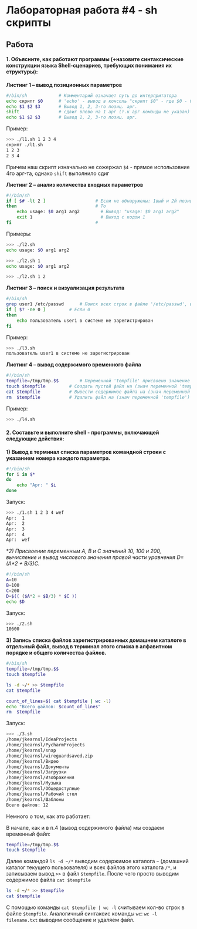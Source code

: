 # Лабораторная работа #4 - sh скрипты


## Работа

#### 1. Объясните, как работают программы (+назовите синтаксические конструкции языка Shell-сценариев, требующих понимания их структуры):

**Листинг 1 – вывод позиционных параметров**
```sh
#/bin/sh            # Комментарий означает путь до интерпритатора
echo скрипт $0      # 'echo' - вывод в консоль "скрипт $0" - где $0 - 0й арг - он же имя исп файла (см пример).
echo $1 $2 $3       # Вывод 1, 2, 3-го позиц. арг.
shift               # сдвиг влево на 1 арг (т.к арг команды не указан)
echo $1 $2 $3       # Вывод 1, 2, 3-го позиц. арг.
```
Пример:
```bash
>>> ./l1.sh 1 2 3 4
скрипт ./l1.sh
1 2 3
2 3 4
```
Причем наш скрипт изначально не сожержал `$4` - прямое использовние 4го арг-та, однако `shift` выполнило сдиг


**Листинг 2 – анализ количества входных параметров**
```sh
#!/bin/sh
if [ $# -lt 2 ]                   # Если не обнаружены: 1вый и 2й позиц. аргументы
then                              # То
	echo usage: $0 arg1 arg2        # Вывод: "usage: $0 arg1 arg2"
	exit 1                          # Выход с кодом 1
fi                                #
```
Примеры:
```bash
>>> ./l2.sh
echo usage: $0 arg1 arg2
```
```bash
>>> ./l2.sh 1
echo usage: $0 arg1 arg2
```
```bash
>>> ./l2.sh 1 2

```

**Листинг 3 – поиск и визуализация результата**
```sh
#/bin/sh
grep user1 /etc/passwd		# Поиск всех строк в файле '/etc/passwd', в которых встречается слово user1
if [ $? -ne 0 ]			# Если 0
then
	echo пользователь user1 в системе не зарегистрирован
fi
```
Пример:
```bash
>>> ./l3.sh
пользователь user1 в системе не зарегистрирован
```

**Листинг 4 – вывод содержимого временного файла**
```sh
#!/bin/sh
tempfile=/tmp/tmp.$$		# Переменной 'tempfile' присвоено значение '/tmp/tmp.$$' (путь к времен файлу)
touch $tempfile			# Создать пустой файл на (знач переменной 'tempfile')
cat $tempfile			# Вывести содержимое файла на (знач переменной 'tempfile')
rm  $tempfile			# Удалить файл на (знач переменной 'tempfile')
```
Пример:
```bash
>>> ./l4.sh

```

#### 2. Составьте и выполните shell - программы, включающей следующие действия: 

**1) Вывод в терминал списка параметров командной строки c указанием номера каждого параметра.**
```sh
#!/bin/sh
for i in $*
do
    echo "Арг: " $i
done
```
Запуск:
```bash
>>> ./1.sh 1 2 3 4 wef
Арг:  1
Арг:  2
Арг:  3
Арг:  4
Арг:  wef
```

**2) Присвоение переменным А, В и С значений 10, 100 и 200, вычисление и вывод числового значения правой части уравнения D=(A*2 + B/3)*C.**

```sh
#!/bin/sh
A=10
B=100
C=200
D=$(( ($A*2 + $B/3) * $C ))
echo $D

```
Запуск:
```bash
>>> ./2.sh
10600
```

**3) Запись списка файлов зарегистрированных домашнем каталоге в отдельный файл, вывод в терминал этого списка в алфавитном порядке и общего количества файлов.**
```sh
#/bin/sh
tempfile=/tmp/tmp.$$
touch $tempfile

ls -d ~/* >> $tempfile
cat $tempfile

count_of_lines=$( cat $tempfile | wc -l)
echo "Всего файлов: $count_of_lines"
rm  $tempfile

```
Запуск:
```bash
>>> ./3.sh 
/home/jkearnsl/IdeaProjects
/home/jkearnsl/PycharmProjects
/home/jkearnsl/snap
/home/jkearnsl/wireguardsaved.zip
/home/jkearnsl/Видео
/home/jkearnsl/Документы
/home/jkearnsl/Загрузки
/home/jkearnsl/Изображения
/home/jkearnsl/Музыка
/home/jkearnsl/Общедоступные
/home/jkearnsl/Рабочий стол
/home/jkearnsl/Шаблоны
Всего файлов: 12
```
Немного о том, как это работает:

В начале, как и в п.4 (вывод содержимого файла) мы создаем временный файл: 
```sh
tempfile=/tmp/tmp.$$
touch $tempfile
```
Далее командой `ls -d ~/*` выводим содержимое каталога `~` (домашний каталог текущего пользователя) и всех файлов этого каталога `/*`,
и записываем вывод `>>` в файл `$tempfile`. После чего просто выводим содержимое файла `cat $tempfile`
```sh
ls -d ~/* >> $tempfile
cat $tempfile
```
С помощью команды `cat $tempfile | wc -l` считываем кол-во строк в файле `$tempfile`. Аналогичный синтаксис команды `wc`: `wc -l filename.txt`
выводим сообщение и удаляем файл.





